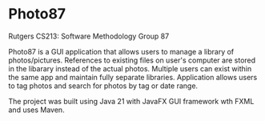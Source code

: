 # Photo87

Rutgers CS213: Software Methodology 
Group 87

Photo87 is a GUI application that allows users to manage a library of photos/pictures.
References to existing files on user's computer are stored in the libarary instead of the actual photos.
Multiple users can exist within the same app and maintain fully separate libraries.
Application allows users to tag photos and search for photos by tag or date range.

The project was built using Java 21 with JavaFX GUI framework wth FXML and uses Maven.
